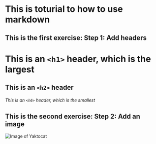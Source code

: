 # This is toturial to how to use markdown
## This is the first exercise: Step 1: Add headers

# This is an `<h1>` header, which is the largest

## This is an `<h2>` header

###### This is an `<h6>` header, which is the smallest

## This is the second exercise: Step 2: Add an image

![Image of Yaktocat](https://octodex.github.com/images/yaktocat.png)

